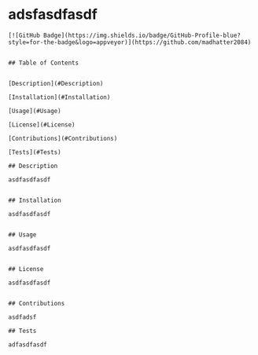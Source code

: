 # adsfasdfasdf


    [![GitHub Badge](https://img.shields.io/badge/GitHub-Profile-blue?style=for-the-badge&logo=appveyor)](https://github.com/madhatter2084)


    ## Table of Contents


    [Description](#Description)

    [Installation](#Installation)

    [Usage](#Usage)

    [License](#License)

    [Contributions](#Contributions)

    [Tests](#Tests)

    ## Description

    asdfasdfasdf


    ## Installation

    asdfasdfasdf


    ## Usage

    asdfasdfasdf


    ## License

    asdfasdfasdf


    ## Contributions

    asdfadsf

    ## Tests

    adfasdfasdf


    